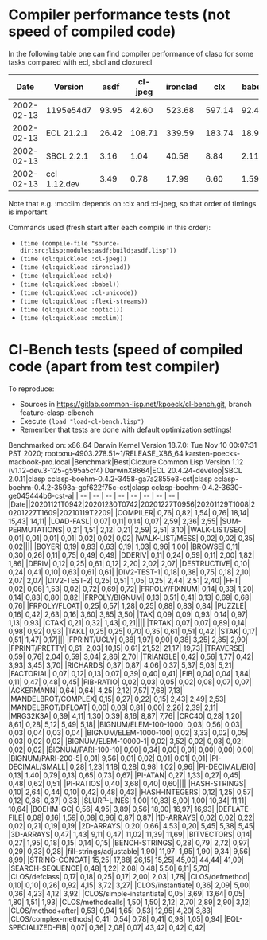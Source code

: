 # Compiler performance tests (not speed of compiled code)
In the following table one can find compiler performance of clasp for some tasks compared with ecl, sbcl and clozurecl

| Date | Version | asdf | cl-jpeg | ironclad | clx |  babel | cl-unicode | flexi-streams | opticl | mcclim | total |
| --------- | --------- | --------- | --------- | --------- | --------- | --------- | --------- | --------- | --------- | --------- | --------- |
|2002-02-13|1195e54d7|93.95|42.60|523.68|597.14|92.49|295.30|121.14|193.13|763.79|2723.22|
|2002-02-13|ECL 21.2.1|26.42|108.71|339.59|183.74|18.90|104.89|59.60|127.55|311.71|1281.11|
|2002-02-13|SBCL 2.2.1|3.16|1.04|40.58|8.84|2.11|2.70|3.08|11.12|21.02|93.65|
|2002-02-13|ccl 1.12.dev|3.49|0.78|17.99|6.60|1.59|4.27|2.19|8.33|21.39|66.64|

Note that e.g. :mcclim depends on :clx and :cl-jpeg, so that order of timings is important

Commands used (fresh start after each compile in this order):
* `(time (compile-file "source-dir:src;lisp;modules;asdf;build;asdf.lisp"))`
* `(time (ql:quickload :cl-jpeg))`
* `(time (ql:quickload :ironclad))`
* `(time (ql:quickload :clx))`
* `(time (ql:quickload :babel))`
* `(time (ql:quickload :cl-unicode))`
* `(time (ql:quickload :flexi-streams))`
* `(time (ql:quickload :opticl))`
* `(time (ql:quickload :mcclim))`

# Cl-Bench tests (speed of compiled code (apart from test compiler)
To reproduce:

* Sources in https://gitlab.common-lisp.net/kpoeck/cl-bench.git, branch feature-clasp-clbench
* Execute `(load "load-cl-bench.lisp")`
* Remember that tests are done with default optimization settings!

Benchmarked on: x86_64 Darwin Kernel Version 18.7.0: Tue Nov 10 00:07:31 PST 2020; root:xnu-4903.278.51~1/RELEASE_X86_64 karsten-poecks-macbook-pro.local
|Benchmark|Best|Clozure Common Lisp Version 1.12 (v1.12-dev.3-125-g595a5cf4) DarwinX8664|ECL 20.4.24-develop|SBCL 2.0.11|clasp cclasp-boehm-0.4.2-3458-ga7a2855e3-cst|clasp cclasp-boehm-0.4.2-3593a-gcf622f75c-cst|clasp cclasp-boehm-0.4.2-3630-ge045444b6-cst-a|
| -- | -- | -- | -- | -- | -- | -- | -- |
|Date||20201121T0942|20201230T0742|20201227T0956|20201129T1008|20201227T1609|20210119T2209|
|COMPILER|      0,76|      0,82|      1,54|      0,76|     18,14|     15,43|     14,11|
|LOAD-FASL|      0,07|      0,11|      0,14|      0,07|      2,59|      2,36|      2,55|
|SUM-PERMUTATIONS|      0,21|      1,51|      2,12|      0,21|      2,59|      2,51|      3,10|
|WALK-LIST/SEQ|      0,01|      0,01|      0,01|      0,01|      0,02|      0,02|      0,02|
|WALK-LIST/MESS|      0,02|      0,02|      0,35|      0,02||||
|BOYER|      0,19|      0,83|      0,63|      0,19|      1,03|      0,96|      1,00|
|BROWSE|      0,11|      0,30|      0,26|      0,11|      0,75|      0,49|      0,49|
|DDERIV|      0,11|      0,24|      0,59|      0,11|      2,00|      1,82|      1,86|
|DERIV|      0,12|      0,25|      0,61|      0,12|      2,20|      2,02|      2,07|
|DESTRUCTIVE|      0,10|      0,24|      0,41|      0,10|      0,63|      0,61|      0,61|
|DIV2-TEST-1|      0,18|      0,38|      0,75|      0,18|      2,10|      2,07|      2,07|
|DIV2-TEST-2|      0,25|      0,51|      1,05|      0,25|      2,44|      2,51|      2,40|
|FFT|      0,02|      0,06|      1,53|      0,02|      0,72|      0,69|      0,72|
|FRPOLY/FIXNUM|      0,14|      0,33|      1,20|      0,14|      0,83|      0,80|      0,82|
|FRPOLY/BIGNUM|      0,13|      0,51|      0,41|      0,13|      0,69|      0,68|      0,76|
|FRPOLY/FLOAT|      0,25|      0,57|      1,28|      0,25|      0,88|      0,83|      0,84|
|PUZZLE|      0,16|      0,42|      2,63|      0,16|      3,60|      3,85|      3,50|
|TAK|      0,09|      0,09|      0,93|      0,14|      0,97|      1,13|      0,93|
|CTAK|      0,21|      0,32|      1,43|      0,21||||
|TRTAK|      0,07|      0,07|      0,89|      0,14|      0,98|      0,92|      0,93|
|TAKL|      0,25|      0,25|      0,70|      0,35|      0,61|      0,51|      0,42|
|STAK|      0,17|      0,51|      1,47|      0,17||||
|FPRINT/UGLY|      0,38|      1,97|      0,90|      0,38|      3,25|      2,85|      2,90|
|FPRINT/PRETTY|      0,61|      2,03|     10,15|      0,61|     21,52|     21,17|     19,73|
|TRAVERSE|      0,59|      0,76|      2,04|      0,59|      3,04|      2,86|      2,70|
|TRIANGLE|      0,42|      0,56|      1,77|      0,42|      3,93|      3,45|      3,70|
|RICHARDS|      0,37|      0,87|      4,06|      0,37|      5,37|      5,03|      5,21|
|FACTORIAL|      0,07|      0,12|      0,13|      0,07|      0,39|      0,40|      0,41|
|FIB|      0,04|      0,04|      1,84|      0,11|      0,47|      0,48|      0,45|
|FIB-RATIO|      0,02|      0,03|      0,05|      0,02|      0,08|      0,07|      0,07|
|ACKERMANN|      0,64|      0,64|      4,25|      2,12|      7,57|      7,68|      7,13|
|MANDELBROT/COMPLEX|      0,15|      0,27|      0,22|      0,15|      2,43|      2,49|      2,53|
|MANDELBROT/DFLOAT|      0,00|      0,03|      0,81|      0,00|      2,26|      2,39|      2,11|
|MRG32K3A|      0,39|      4,11|      1,30|      0,39|      8,16|      8,87|      7,76|
|CRC40|      0,28|      1,20|      8,61|      0,28|      5,12|      5,49|      5,18|
|BIGNUM/ELEM-100-1000|      0,03|      0,56|      0,03|      0,03|      0,04|      0,03|      0,04|
|BIGNUM/ELEM-1000-100|      0,02|      3,33|      0,02|      0,05|      0,03|      0,02|      0,02|
|BIGNUM/ELEM-10000-1|      0,02|      3,52|      0,02|      0,03|      0,02|      0,02|      0,02|
|BIGNUM/PARI-100-10|      0,00|      0,34|      0,00|      0,01|      0,00|      0,00|      0,00|
|BIGNUM/PARI-200-5|      0,01|      9,56|      0,01|      0,02|      0,01|      0,01|      0,01|
|PI-DECIMAL/SMALL|      0,28|      1,23|      1,18|      0,28|      0,98|      1,02|      0,96|
|PI-DECIMAL/BIG|      0,13|      1,40|      0,79|      0,13|      0,65|      0,73|      0,67|
|PI-ATAN|      0,27|      1,33|      0,27|      0,45|      0,48|      0,62|      0,51|
|PI-RATIOS|      0,40|      3,68|      0,40|      0,60||||
|HASH-STRINGS|      0,10|      2,64|      0,44|      0,10|      0,42|      0,48|      0,43|
|HASH-INTEGERS|      0,12|      1,25|      0,57|      0,12|      0,36|      0,37|      0,33|
|SLURP-LINES|      1,00|     10,83|      8,00|      1,00|     10,34|     11,11|     10,64|
|BOEHM-GC|      0,56|      4,95|      3,89|      0,56|     18,00|     16,97|     16,93|
|DEFLATE-FILE|      0,08|      0,16|      1,59|      0,08|      0,96|      0,87|      0,87|
|1D-ARRAYS|      0,02|      0,02|      0,22|      0,02|      0,21|      0,19|      0,19|
|2D-ARRAYS|      0,20|      0,66|      4,53|      0,20|      5,45|      5,38|      5,45|
|3D-ARRAYS|      0,47|      1,43|      9,11|      0,47|     11,02|     11,39|     11,69|
|BITVECTORS|      0,14|      0,27|      1,95|      0,18|      0,15|      0,14|      0,15|
|BENCH-STRINGS|      0,28|      0,79|      2,72|      0,97|      0,29|      0,33|      0,28|
|fill-strings/adjustable|      1,90|     11,97|      1,95|      1,90|      9,34|      9,56|      8,99|
|STRING-CONCAT|     15,25|     17,88|     26,15|     15,25|     45,00|     44,44|     41,09|
|SEARCH-SEQUENCE|      0,48|      1,22|      2,08|      0,48|      5,50|      6,11|      5,70|
|CLOS/defclass|      0,17|      0,18|      0,25|      0,17|      2,00|      2,03|      1,78|
|CLOS/defmethod|      0,10|      0,10|      0,26|      0,92|      4,15|      3,72|      3,27|
|CLOS/instantiate|      0,36|      2,09|      5,00|      0,36|      4,23|      4,12|      3,92|
|CLOS/simple-instantiate|      0,05|      3,69|     13,64|      0,05|      1,80|      1,51|      1,93|
|CLOS/methodcalls|      1,50|      1,50|      2,12|      2,70|      2,89|      2,90|      3,12|
|CLOS/method+after|      0,53|      0,94|      1,65|      0,53|     12,95|      4,20|      3,83|
|CLOS/complex-methods|      0,41|      0,54|      0,78|      0,41|      0,98|      1,05|      0,94|
|EQL-SPECIALIZED-FIB|      0,07|      0,36|      2,08|      0,07|     43,42|      0,42|      0,42|